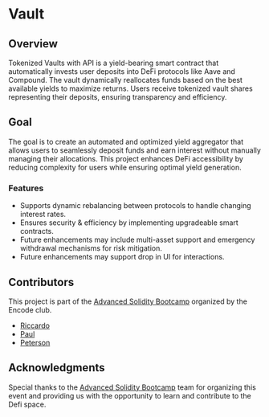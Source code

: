 # Vault

## Overview

Tokenized Vaults with API is a yield-bearing smart contract that automatically invests user deposits into DeFi protocols like Aave and Compound. The vault dynamically reallocates funds based on the best available yields to maximize returns. Users receive tokenized vault shares representing their deposits, ensuring transparency and efficiency.

## Goal

The goal is to create an automated and optimized yield aggregator that allows users to seamlessly deposit funds and earn interest without manually managing their allocations. This project enhances DeFi accessibility by reducing complexity for users while ensuring optimal yield generation.

### Features
- Supports dynamic rebalancing between protocols to handle changing interest rates.
- Ensures security & efficiency by implementing upgradeable smart contracts.
- Future enhancements may include multi-asset support and emergency withdrawal mechanisms for risk mitigation.
- Future enhancements may support drop in UI for interactions.

## Contributors
This project is part of the [Advanced Solidity Bootcamp](https://www.encode.club/advanced-solidity-bootcamp) organized by the Encode club.

- [Riccardo](https://github.com/riccardo-ssvlabs)
- [Paul](https://github.com/paulneup97)
- [Peterson](https://github.com/svenski123)


## Acknowledgments
Special thanks to the [Advanced Solidity Bootcamp](https://www.encode.club/advanced-solidity-bootcamp) team for organizing this event and providing us with the opportunity to learn and contribute to the Defi space.